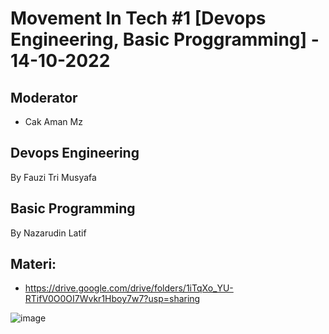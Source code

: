 # Movement In Tech #1 [Devops Engineering, Basic Proggramming] -  14-10-2022

## Moderator
- Cak Aman Mz

## Devops Engineering
By Fauzi Tri Musyafa



## Basic Programming
By Nazarudin Latif


## Materi:
- https://drive.google.com/drive/folders/1iTqXo_YU-RTifV0O0OI7Wvkr1Hboy7w7?usp=sharing

![image](https://user-images.githubusercontent.com/71916387/195366295-c2f104d5-5814-4521-ad53-ae7949734a32.png)
